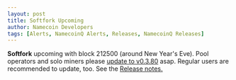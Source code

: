 ```yaml
---
layout: post
title: Softfork Upcoming
author: Namecoin Developers
tags: [Alerts, NamecoinQ Alerts, Releases, NamecoinQ Releases]
---
```

**Softfork** upcoming with block 212500 (around New Year's Eve). Pool operators and solo miners please [update to v0.3.80]({{site.baseurl}}download/) asap. Regular users are recommended to update, too.  See the [Release notes.](https://forum.namecoin.info/viewtopic.php?p=13717)
